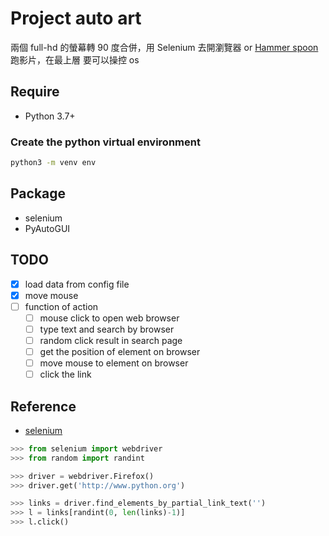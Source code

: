 # Project auto art

兩個 full-hd 的螢幕轉 90 度合併，用 Selenium 去開瀏覽器 or [Hammer spoon](https://www.hammerspoon.org)
跑影片，在最上層
要可以操控 os

## Require

- Python 3.7+

### Create the python virtual environment

```sh
python3 -m venv env
```

## Package

- selenium
- PyAutoGUI

## TODO

- [x] load data from config file
- [x] move mouse
- [ ] function of action
  - [ ] mouse click to open web browser
  - [ ] type text and search by browser
  - [ ] random click result in search page
  - [ ] get the position of element on browser
  - [ ] move mouse to element on browser
  - [ ] click the link

## Reference

- [selenium](https://seleniumhq.github.io/selenium/docs/api/py/)

```py
>>> from selenium import webdriver
>>> from random import randint

>>> driver = webdriver.Firefox()
>>> driver.get('http://www.python.org')

>>> links = driver.find_elements_by_partial_link_text('')
>>> l = links[randint(0, len(links)-1)]
>>> l.click()
```
